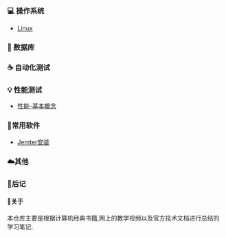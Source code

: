 ### :computer: 操作系统

- [Linux](https://github.com/yjliu0808/Notebook/blob/master/docs/linux%E5%AD%A6%E4%B9%A0%E7%AC%94%E8%AE%B0.md)

### :floppy_disk: 数据库

### :coffee: 自动化测试

### :bulb: 性能测试

- [性能-基本概念](https://github.com/yjliu0808/Notebook/blob/master/docs/%E6%80%A7%E8%83%BD%E6%B5%8B%E8%AF%95%E2%80%94%E5%9F%BA%E6%9C%AC%E6%A6%82%E5%BF%B51.md)

### :wrench:常用软件

- [Jemter安装](https://github.com/yjliu0808/Notebook/blob/master/docs/jmeter%E5%AE%89%E8%A3%85.md)

### :cloud:其他

### :memo:后记

#### :watermelon:关于	

本仓库主要是根据计算机经典书籍,网上的教学视频以及官方技术文档进行总结的学习笔记.
